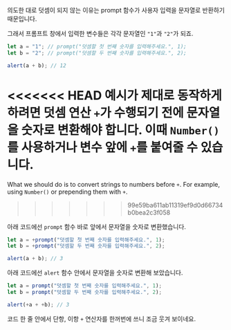 의도한 대로 덧셈이 되지 않는 이유는 prompt 함수가 사용자 입력을 문자열로 반환하기 때문입니다.

그래서 프롬프트 창에서 입력한 변수들은 각각 문자열인 `"1"`과 `"2"`가 되죠.

```js run
let a = "1"; // prompt("덧셈할 첫 번째 숫자를 입력해주세요.", 1);
let b = "2"; // prompt("덧셈할 두 번째 숫자를 입력해주세요.", 2);

alert(a + b); // 12
```

<<<<<<< HEAD
예시가 제대로 동작하게 하려면 덧셈 연산 `+`가 수행되기 전에 문자열을 숫자로 변환해야 합니다. 이때 `Number()`를 사용하거나 변수 앞에 `+`를 붙여줄 수 있습니다.
=======
What we should do is to convert strings to numbers before `+`. For example, using `Number()` or prepending them with `+`.
>>>>>>> 99e59ba611ab11319ef9d0d66734b0bea2c3f058

아래 코드에선 `prompt` 함수 바로 앞에서 문자열을 숫자로 변환했습니다.

```js run
let a = +prompt("덧셈할 첫 번째 숫자를 입력해주세요.", 1);
let b = +prompt("덧셈할 두 번째 숫자를 입력해주세요.", 2);

alert(a + b); // 3
```

아래 코드에선 `alert` 함수 안에서 문자열을 숫자로 변환해 보았습니다.

```js run
let a = prompt("덧셈할 첫 번째 숫자를 입력해주세요.", 1);
let b = prompt("덧셈할 두 번째 숫자를 입력해주세요.", 2);

alert(+a + +b); // 3
```

코드 한 줄 안에서 단항, 이항 `+` 연산자를 한꺼번에 쓰니 조금 웃겨 보이네요.
